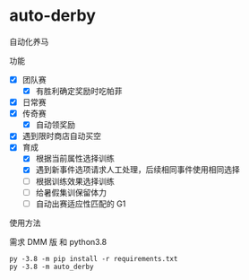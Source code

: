 # auto-derby

自动化养马

功能

- [x] 团队赛
  - [x] 有胜利确定奖励时吃帕菲
- [x] 日常赛
- [x] 传奇赛
  - [x] 自动领奖励
- [x] 遇到限时商店自动买空
- [x] 育成
  - [x] 根据当前属性选择训练
  - [x] 遇到新事件选项请求人工处理，后续相同事件使用相同选择
  - [ ] 根据训练效果选择训练
  - [ ] 给暑假集训保留体力
  - [ ] 自动出赛适应性匹配的 G1

使用方法

需求 DMM 版 和 python3.8

```shell
py -3.8 -m pip install -r requirements.txt
py -3.8 -m auto_derby
```
